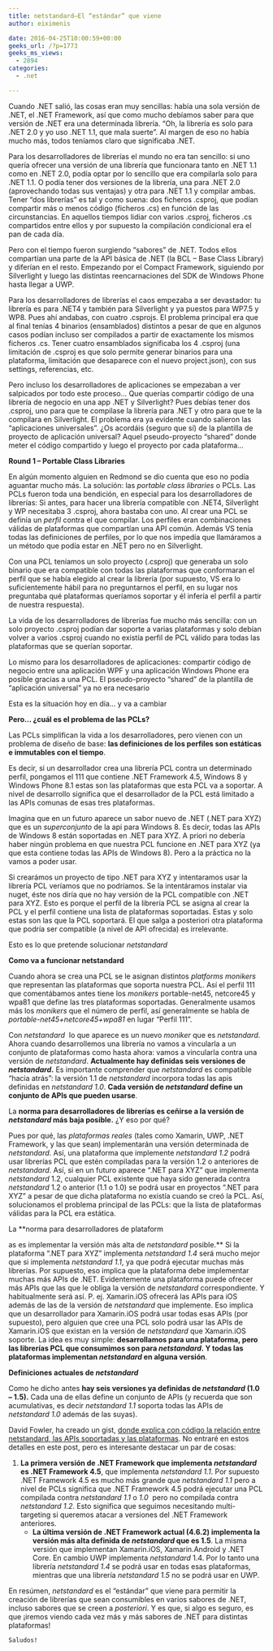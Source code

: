 ```yaml
---
title: netstandard–El “estándar” que viene
author: eiximenis

date: 2016-04-25T10:00:59+00:00
geeks_url: /?p=1773
geeks_ms_views:
  - 2894
categories:
  - .net

---
```

Cuando .NET salió, las cosas eran muy sencillas: había una sola versión de .NET, el .NET Framework, así que como mucho debíamos saber para que versión de .NET era una determinada librería. “Oh, la librería es solo para .NET 2.0 y yo uso .NET 1.1, que mala suerte”. Al margen de eso no había mucho más, todos teníamos claro que significaba .NET.

<!--more-->

Para los desarrolladores de librerías el mundo no era tan sencillo: si uno quería ofrecer una versión de una librería que funcionara tanto en .NET 1.1 como en .NET 2.0, podía optar por lo sencillo que era compilarla solo para .NET 1.1. O podía tener dos versiones de la librería, una para .NET 2.0 (aprovechando todas sus ventajas) y otra para .NET 1.1 y compilar ambas. Tener “dos librerías” es tal y como suena: dos ficheros .csproj, que podían compartir más o menos código (ficheros .cs) en función de las circunstancias. En aquellos tiempos lidiar con varios .csproj, ficheros .cs compartidos entre ellos y por supuesto la compilación condicional era el pan de cada día.

Pero con el tiempo fueron surgiendo “sabores” de .NET. Todos ellos compartían una parte de la API básica de .NET (la BCL – Base Class Library) y diferían en el resto. Empezando por el Compact Framework, siguiendo por Silverlight y luego las distintas reencarnaciones del SDK de Windows Phone hasta llegar a UWP.

Para los desarrolladores de librerías el caos empezaba a ser devastador: tu librería es para .NET4 y también para Silverlight y ya puestos para WP7.5 y WP8. Pues ahí andabas, con cuatro .csprojs. El problema principal era que al final tenías 4 binarios (ensamblados) distintos a pesar de que en algunos casos podían incluso ser compilados a partir de exactamente los mismos ficheros .cs. Tener cuatro ensamblados significaba los 4 .csproj (una limitación de .csproj es que solo permite generar binarios para una plataforma, limitación que desaparece con el nuevo project.json), con sus settings, referencias, etc.

Pero incluso los desarrolladores de aplicaciones se empezaban a ver salpicados por todo este proceso… Que querías compartir código de una librería de negocio en una app .NET y Silverlight? Pues debías tener dos .csproj, uno para que te compilase la librería para .NET y otro para que te la compilara en Silverlight. El problema era ya evidente cuando salieron las “aplicaciones universales”. ¿Os acordáis (seguro que sí) de la plantilla de proyecto de aplicación universal? Aquel pseudo-proyecto “shared” donde meter el código compartido y luego el proyecto por cada plataforma… 

**Round 1 – Portable Class Libraries**

En algún momento alguien en Redmond se dio cuenta que eso no podía aguantar mucho más. La solución: las _portable class libraries_ o PCLs. Las PCLs fueron toda una bendición, en especial para los desarrolladores de librerías: Si antes, para hacer una librería compatible con .NET4, Silverlight y WP necesitaba 3 .csproj, ahora bastaba con uno. Al crear una PCL se definía un _perfil_ contra el que compilar. Los perfiles eran combinaciones válidas de plataformas que compartían una API común. Además VS tenía todas las definiciones de perfiles, por lo que nos impedía que llamáramos a un método que podía estar en .NET pero no en Silverlight.

Con una PCL teníamos un solo proyecto (.csproj) que generaba un solo binario que era compatible con todas las plataformas que conformaran el perfil que se había elegido al crear la librería (por supuesto, VS era lo suficientemente hábil para no preguntarnos el perfil, en su lugar nos preguntaba qué plataformas queríamos soportar y él infería el perfil a partir de nuestra respuesta).

La vida de los desarrolladores de librerías fue mucho más sencilla: con un solo proyecto .csproj podían dar soporte a varias plataformas y solo debían volver a varios .csproj cuando no existía perfil de PCL válido para todas las plataformas que se querían soportar.

Lo mismo para los desarrolladores de aplicaciones: compartir código de negocio entre una aplicación WPF y una aplicación Windows Phone era posible gracias a una PCL. El pseudo-proyecto “shared” de la plantilla de “aplicación universal” ya no era necesario

Esta es la situación hoy en día… y va a cambiar

**Pero… ¿cuál es el problema de las PCLs?**

Las PCLs simplifican la vida a los desarrolladores, pero vienen con un problema de diseño de base: **las definiciones de los perfiles son estáticas e immutables con el tiempo**.

Es decir, si un desarrollador crea una librería PCL contra un determinado perfil, pongamos el 111 que contiene .NET Framework 4.5, Windows 8 y Windows Phone 8.1 estas son las plataformas que esta PCL va a soportar. A nivel de desarrollo significa que el desarrollador de la PCL está limitado a las APIs comunas de esas tres plataformas.

Imagina que en un futuro aparece un sabor nuevo de .NET (.NET para XYZ) que es un _superconjunto_ de la api para Windows 8. Es decir, todas las APIs de Windows 8 están soportadas en .NET para XYZ. A priori no debería haber ningún problema en que nuestra PCL funcione en .NET para XYZ (ya que esta contiene todas las APIs de Windows 8). Pero a la práctica no la vamos a poder usar.

Si crearámos un proyecto de tipo .NET para XYZ y intentaramos usar la librería PCL veríamos que no podríamos. Se la intentáramos instalar via nuget, éste nos diría que no hay versión de la PCL compatible con .NET para XYZ. Esto es porque el perfil de la librería PCL se asigna al crear la PCL y el perfil contiene una lista de plataformas soportadas. Estas y solo estas son las que la PCL soportará. El que salga a posteriori otra plataforma que podría ser compatible (a nivel de API ofrecida) es irrelevante.

Esto es lo que pretende solucionar _netstandard_

**Como va a funcionar netstandard**

Cuando ahora se crea una PCL se le asignan distintos _platforms monikers_ que representan las plataformas que soporta nuestra PCL. Así el perfil 111 que comentábamos antes tiene los _monikers_ portable-net45, netcore45 y wpa81 que define las tres plataformas soportadas. Generalmente usamos más los _monikers_ que el número de perfil, así generalmente se habla de _portable-net45+netcore45+wpa81_ en lugar “Perfil 111”. 

Con _netstandard&nbsp;_ lo que aparece es un nuevo _moniker_ que es _netstandard_. Ahora cuando desarrollemos una librería no vamos a vincularla a un conjunto de plataformas como hasta ahora: vamos a vincularla contra una versión de _netstandard_. **Actualmente hay definidas seis versiones de _netstandard_.** Es importante comprender que _netstandard_ es compatible “hacia atrás”: la versión 1.1 de _netstandard_ incorpora todas las apis definidas en _netstandard 1.0_. **Cada versión de _netstandard_ define un conjunto de APIs que pueden usarse**.

La **norma para desarrolladores de librerías es ceñirse a la versión de _netstandard_ más baja posible.** ¿Y eso por qué?

Pues por qué, las _plataformas reales_ (tales como Xamarin, UWP, .NET Framework, y las que sean) implementarán una versión determinada de _netstandard_. Así, una plataforma que implemente _netstandard 1.2_ podrá usar librerías PCL que estén compiladas para la versión 1.2 o anteriores de _netstandard_. Así, si en un futuro aparece “.NET para XYZ” que implementa _netstandard_ 1.2, cualquier PCL existente que haya sido generada contra _netstandard_ 1.2 o anterior (1.1 o 1.0) se podrá usar en proyectos “.NET para XYZ” a pesar de que dicha plataforma no existía cuando se creó la PCL. Así, solucionamos el problema principal de las PCLs: que la lista de plataformas válidas para la PCL era estática.

La **norma para desarrolladores de plataform
  
as es implementar la versión más alta de _netstandard_ posible.** Si la plataforma “.NET para XYZ” implementa _netstandard 1.4_ será mucho mejor que si implementa _netstandard 1.1_, ya que podrá ejecutar muchas más librerías. Por supuesto, eso implica que la plataforma debe implementar muchas más APIs de .NET. Evidentemente una plataforma puede ofrecer más APIs que las que le obliga la versión de _netstandard_ correspondiente. Y habitualmente será así. P. ej. Xamarin.iOS ofrecerá las APIs para iOS además de las de la versión de _netstandard_ que implemente. Eso implica que un desarrollador para Xamarin.iOS podrá usar todas esas APIs (por supuesto), pero alguien que cree una PCL solo podrá usar las APIs de Xamarin.iOS que existan en la versión de _netstandard_ que Xamarin.iOS soporte. La idea es muy simple: **desarrollamos para una plataforma, pero las librerías PCL que consumimos son para _netstandard_. Y todas las plataformas implementan _netstandard_ en alguna versión**.

**Definiciones actuales de _netstandard_**

Como he dicho antes **hay seis versiones ya definidas de _netstandard_ (1.0 – 1.5).** Cada una de ellas define un conjunto de APIs (y recuerda que son acumulativas, es decir _netstandard 1.1_ soporta todas las APIs de _netstandard 1.0_ además de las suyas).

David Fowler, ha creado un gist, <a href="https://gist.github.com/davidfowl/8939f305567e1755412d6dc0b8baf1b7" target="_blank" rel="noopener noreferrer">donde explica con código la relación entre netstandard, las APIs soportadas y las plataformas</a>. No entraré en estos detalles en este post, pero es interesante destacar un par de cosas:

  1. **La primera versión de .NET Framework que implementa _netstandard_ es .NET Framework 4.5**, que implementa _netstandard 1.1_. Por supuesto .NET Framework 4.5 es mucho más grande que _netstandard 1.1_ pero a nivel de PCLs significa que .NET Framework 4.5 podrá ejecutar una PCL compilada contra _netstandard 1.1_ o _1.0_&nbsp; pero no compilada contra _netstandard 1.2_. Esto significa que seguimos necesitando multi-targeting si queremos atacar a versiones del .NET Framework anteriores. 
      * **La última versión de .NET Framework actual (4.6.2) implementa la versión más alta definida de _netstandard_ que es 1.5**. La misma versión que implementan Xamarin.iOS, Xamarin.Android y .NET Core. En cambio UWP implementa _netstandard_ 1.4. Por lo tanto una librería _netstandard 1.4_ se podrá usar en todas esas plataformas, mientras que una librería _netstandard 1.5_ no se podrá usar en UWP.</ol> 
    En resúmen, _netstandard_ es el “estándar” que viene para permitir la creación de librerías que sean consumibles en varios sabores de .NET, incluso sabores que se creen a _posteriori_. Y es que, si algo es seguro, es que ¡iremos viendo cada vez más y más sabores de .NET para distintas plataformas!
    
    Saludos!